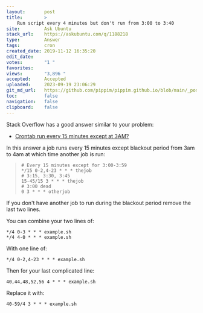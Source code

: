 ```yaml
---
layout:       post
title:        >
    Run script every 4 minutes but don't run from 3:00 to 3:40
site:         Ask Ubuntu
stack_url:    https://askubuntu.com/q/1188218
type:         Answer
tags:         cron
created_date: 2019-11-12 16:35:20
edit_date:    
votes:        "1 "
favorites:    
views:        "3,896 "
accepted:     Accepted
uploaded:     2023-09-19 23:06:29
git_md_url:   https://github.com/pippim/pippim.github.io/blob/main/_posts/2019/2019-11-12-Run-script-every-4-minutes-but-don_t-run-from-3_00-to-3_40.md
toc:          false
navigation:   false
clipboard:    false
---
```


Stack Overflow has a good answer similar to your problem:

- [Crontab run every 15 minutes except at 3AM?](https://stackoverflow.com/questions/8764150/crontab-run-every-15-minutes-except-at-3am/8764193)

In this answer a job runs every 15 minutes except blackout period from 3am to 4am at which time another job is run:

>     # Every 15 minutes except for 3:00-3:59  
>     */15 0-2,4-23 * * * thejob  
>     # 3:15, 3:30, 3:45  
>     15-45/15 3 * * * thejob  
>     # 3:00 dead  
>     0 3 * * * otherjob  

If you don't have another job to run during the blackout period remove the last two lines.

You can combine your two lines of:

``` 
*/4 0-3 * * * example.sh
*/4 4-0 * * * example.sh
```

With one line of:

``` 
*/4 0-2,4-23 * * * example.sh
```

Then for your last complicated line:

``` 
40,44,48,52,56 4 * * * example.sh
```

Replace it with:

``` 
40-59/4 3 * * * example.sh
```

